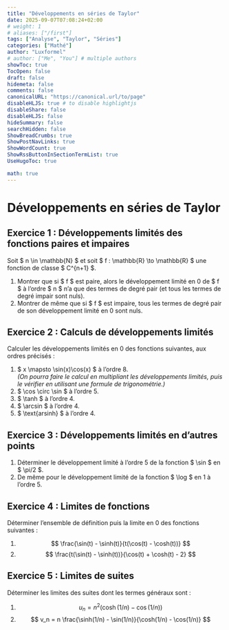 ```yaml
---
title: "Développements en séries de Taylor"
date: 2025-09-07T07:08:24+02:00
# weight: 1
# aliases: ["/first"]
tags: ["Analyse", "Taylor", "Séries"]
categories: ["Mathé"]
author: "Luxformel"
# author: ["Me", "You"] # multiple authors
showToc: true
TocOpen: false
draft: false
hidemeta: false
comments: false
canonicalURL: "https://canonical.url/to/page"
disableHLJS: true # to disable highlightjs
disableShare: false
disableHLJS: false
hideSummary: false
searchHidden: false
ShowBreadCrumbs: true
ShowPostNavLinks: true
ShowWordCount: true
ShowRssButtonInSectionTermList: true
UseHugoToc: true

math: true
---
```

# Développements en séries de Taylor

## Exercice 1 : Développements limités des fonctions paires et impaires

Soit $ n \in \mathbb{N} $ et soit $ f : \mathbb{R} \to \mathbb{R} $ une fonction de classe $ C^{n+1} $.

1. Montrer que si $ f $ est paire, alors le développement limité en 0 de $ f $ à l’ordre $ n $ n’a que des termes de degré pair (et tous les termes de degré impair sont nuls).
2. Montrer de même que si $ f $ est impaire, tous les termes de degré pair de son développement limité en 0 sont nuls.


## Exercice 2 : Calculs de développements limités

Calculer les développements limités en 0 des fonctions suivantes, aux ordres précisés :

1. $ x \mapsto \sin(x)\cos(x) $ à l’ordre 8.  
   *(On pourra faire le calcul en multipliant les développements limités, puis le vérifier en utilisant une formule de trigonométrie.)*
2. $ \cos \circ \sin $ à l’ordre 5.
3. $ \tanh $ à l’ordre 4.
4. $ \arcsin $ à l’ordre 4.
5. $ \text{arsinh} $ à l’ordre 4.


## Exercice 3 : Développements limités en d’autres points

1. Déterminer le développement limité à l’ordre 5 de la fonction $ \sin $ en $ \pi/2 $.
2. De même pour le développement limité de la fonction $ \log $ en 1 à l’ordre 5.


## Exercice 4 : Limites de fonctions

Déterminer l’ensemble de définition puis la limite en 0 des fonctions suivantes :

1.  
   $$
   \frac{\sin(t) - \sinh(t)}{t(\cos(t) - \cosh(t))}
   $$
2.  
   $$
   \frac{t(\sin(t) - \sinh(t))}{\cos(t) + \cosh(t) - 2}
   $$

## Exercice 5 : Limites de suites

Déterminer les limites des suites dont les termes généraux sont :

1.  
   $$
   u_n = n^2 (\cosh(1/n) - \cos(1/n))
   $$
2.  
   $$
   v_n = n \frac{\sinh(1/n) - \sin(1/n)}{\cosh(1/n) - \cos(1/n)}
   $$
